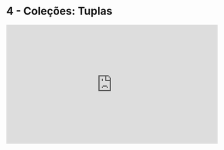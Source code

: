 # 4 - Coleções: Tuplas

<iframe 
        width="560" 
        height="315" 
        src="https://www.youtube.com/embed/4jGoU-U2HiM" 
        title="YouTube video player" 
        frameborder="0" 
        allow="accelerometer; autoplay; clipboard-write; encrypted-media; gyroscope; picture-in-picture" 
        allowfullscreen
        >
</iframe>

